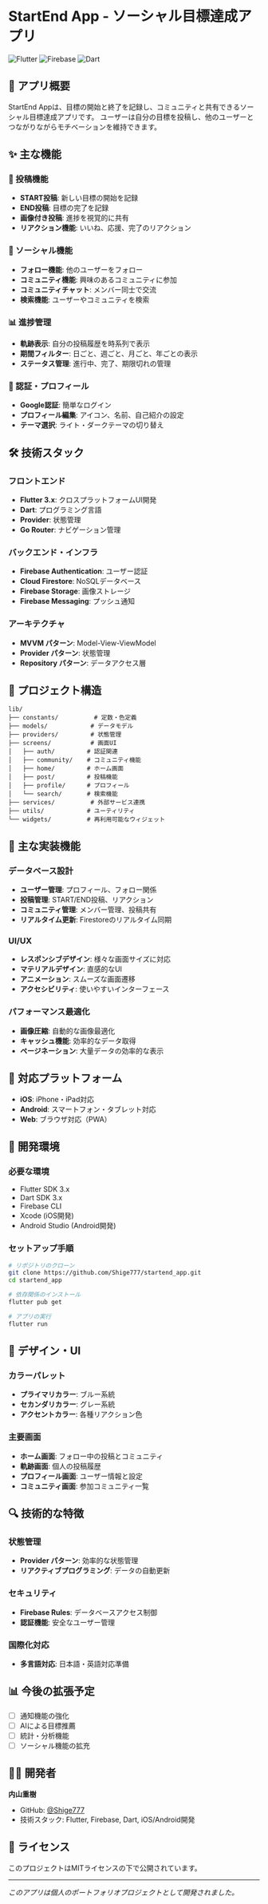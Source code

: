 # StartEnd App - ソーシャル目標達成アプリ

![Flutter](https://img.shields.io/badge/Flutter-02569B?style=for-the-badge&logo=flutter&logoColor=white)
![Firebase](https://img.shields.io/badge/Firebase-039BE5?style=for-the-badge&logo=Firebase&logoColor=white)
![Dart](https://img.shields.io/badge/Dart-0175C2?style=for-the-badge&logo=dart&logoColor=white)

## 📱 アプリ概要

StartEnd Appは、目標の開始と終了を記録し、コミュニティと共有できるソーシャル目標達成アプリです。
ユーザーは自分の目標を投稿し、他のユーザーとつながりながらモチベーションを維持できます。

## ✨ 主な機能

### 🎯 投稿機能
- **START投稿**: 新しい目標の開始を記録
- **END投稿**: 目標の完了を記録
- **画像付き投稿**: 進捗を視覚的に共有
- **リアクション機能**: いいね、応援、完了のリアクション

### 👥 ソーシャル機能
- **フォロー機能**: 他のユーザーをフォロー
- **コミュニティ機能**: 興味のあるコミュニティに参加
- **コミュニティチャット**: メンバー同士で交流
- **検索機能**: ユーザーやコミュニティを検索

### 📊 進捗管理
- **軌跡表示**: 自分の投稿履歴を時系列で表示
- **期間フィルター**: 日ごと、週ごと、月ごと、年ごとの表示
- **ステータス管理**: 進行中、完了、期限切れの管理

### 🔐 認証・プロフィール
- **Google認証**: 簡単なログイン
- **プロフィール編集**: アイコン、名前、自己紹介の設定
- **テーマ選択**: ライト・ダークテーマの切り替え

## 🛠️ 技術スタック

### フロントエンド
- **Flutter 3.x**: クロスプラットフォームUI開発
- **Dart**: プログラミング言語
- **Provider**: 状態管理
- **Go Router**: ナビゲーション管理

### バックエンド・インフラ
- **Firebase Authentication**: ユーザー認証
- **Cloud Firestore**: NoSQLデータベース
- **Firebase Storage**: 画像ストレージ
- **Firebase Messaging**: プッシュ通知

### アーキテクチャ
- **MVVM パターン**: Model-View-ViewModel
- **Provider パターン**: 状態管理
- **Repository パターン**: データアクセス層

## 📁 プロジェクト構造

```
lib/
├── constants/          # 定数・色定義
├── models/            # データモデル
├── providers/         # 状態管理
├── screens/           # 画面UI
│   ├── auth/         # 認証関連
│   ├── community/    # コミュニティ機能
│   ├── home/         # ホーム画面
│   ├── post/         # 投稿機能
│   ├── profile/      # プロフィール
│   └── search/       # 検索機能
├── services/          # 外部サービス連携
├── utils/            # ユーティリティ
└── widgets/          # 再利用可能なウィジェット
```

## 🚀 主な実装機能

### データベース設計
- **ユーザー管理**: プロフィール、フォロー関係
- **投稿管理**: START/END投稿、リアクション
- **コミュニティ管理**: メンバー管理、投稿共有
- **リアルタイム更新**: Firestoreのリアルタイム同期

### UI/UX
- **レスポンシブデザイン**: 様々な画面サイズに対応
- **マテリアルデザイン**: 直感的なUI
- **アニメーション**: スムーズな画面遷移
- **アクセシビリティ**: 使いやすいインターフェース

### パフォーマンス最適化
- **画像圧縮**: 自動的な画像最適化
- **キャッシュ機能**: 効率的なデータ取得
- **ページネーション**: 大量データの効率的な表示

## 📱 対応プラットフォーム

- **iOS**: iPhone・iPad対応
- **Android**: スマートフォン・タブレット対応
- **Web**: ブラウザ対応（PWA）

## 🔧 開発環境

### 必要な環境
- Flutter SDK 3.x
- Dart SDK 3.x
- Firebase CLI
- Xcode (iOS開発)
- Android Studio (Android開発)

### セットアップ手順
```bash
# リポジトリのクローン
git clone https://github.com/Shige777/startend_app.git
cd startend_app

# 依存関係のインストール
flutter pub get

# アプリの実行
flutter run
```

## 🎨 デザイン・UI

### カラーパレット
- **プライマリカラー**: ブルー系統
- **セカンダリカラー**: グレー系統
- **アクセントカラー**: 各種リアクション色

### 主要画面
- **ホーム画面**: フォロー中の投稿とコミュニティ
- **軌跡画面**: 個人の投稿履歴
- **プロフィール画面**: ユーザー情報と設定
- **コミュニティ画面**: 参加コミュニティ一覧

## 🔍 技術的な特徴

### 状態管理
- **Provider パターン**: 効率的な状態管理
- **リアクティブプログラミング**: データの自動更新

### セキュリティ
- **Firebase Rules**: データベースアクセス制御
- **認証機能**: 安全なユーザー管理

### 国際化対応
- **多言語対応**: 日本語・英語対応準備

## 📊 今後の拡張予定

- [ ] 通知機能の強化
- [ ] AIによる目標推薦
- [ ] 統計・分析機能
- [ ] ソーシャル機能の拡充

## 👨‍💻 開発者

**内山重樹**
- GitHub: [@Shige777](https://github.com/Shige777)
- 技術スタック: Flutter, Firebase, Dart, iOS/Android開発

## 📄 ライセンス

このプロジェクトはMITライセンスの下で公開されています。

---

*このアプリは個人のポートフォリオプロジェクトとして開発されました。*
